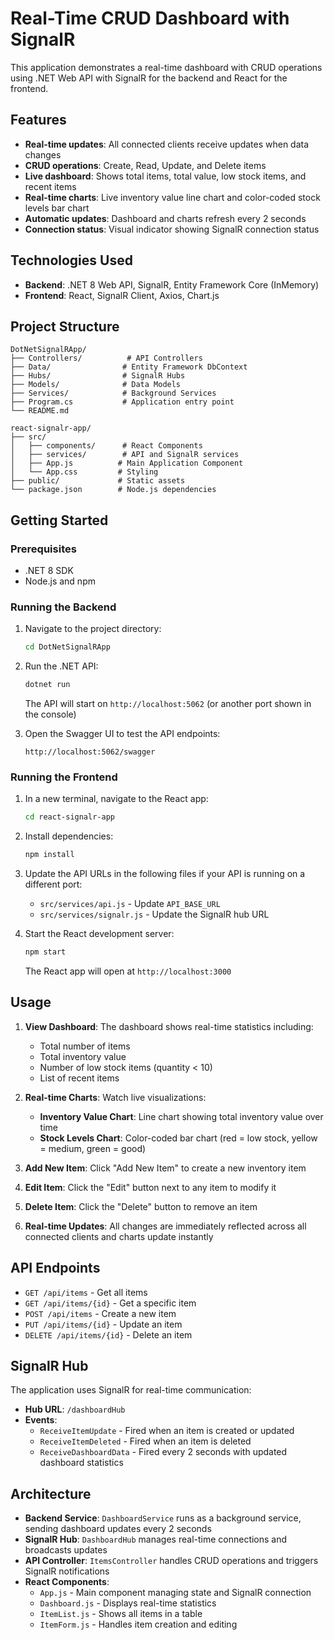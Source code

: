 # Real-Time CRUD Dashboard with SignalR

This application demonstrates a real-time dashboard with CRUD operations using .NET Web API with SignalR for the backend and React for the frontend.

## Features

- **Real-time updates**: All connected clients receive updates when data changes
- **CRUD operations**: Create, Read, Update, and Delete items
- **Live dashboard**: Shows total items, total value, low stock items, and recent items
- **Real-time charts**: Live inventory value line chart and color-coded stock levels bar chart
- **Automatic updates**: Dashboard and charts refresh every 2 seconds
- **Connection status**: Visual indicator showing SignalR connection status

## Technologies Used

- **Backend**: .NET 8 Web API, SignalR, Entity Framework Core (InMemory)
- **Frontend**: React, SignalR Client, Axios, Chart.js

## Project Structure

```
DotNetSignalRApp/
├── Controllers/          # API Controllers
├── Data/                # Entity Framework DbContext
├── Hubs/                # SignalR Hubs
├── Models/              # Data Models
├── Services/            # Background Services
├── Program.cs           # Application entry point
└── README.md

react-signalr-app/
├── src/
│   ├── components/      # React Components
│   ├── services/        # API and SignalR services
│   ├── App.js          # Main Application Component
│   └── App.css         # Styling
├── public/             # Static assets
└── package.json        # Node.js dependencies
```

## Getting Started

### Prerequisites

- .NET 8 SDK
- Node.js and npm

### Running the Backend

1. Navigate to the project directory:
   ```bash
   cd DotNetSignalRApp
   ```

2. Run the .NET API:
   ```bash
   dotnet run
   ```

   The API will start on `http://localhost:5062` (or another port shown in the console)

3. Open the Swagger UI to test the API endpoints:
   ```
   http://localhost:5062/swagger
   ```

### Running the Frontend

1. In a new terminal, navigate to the React app:
   ```bash
   cd react-signalr-app
   ```

2. Install dependencies:
   ```bash
   npm install
   ```

3. Update the API URLs in the following files if your API is running on a different port:
   - `src/services/api.js` - Update `API_BASE_URL`
   - `src/services/signalr.js` - Update the SignalR hub URL

4. Start the React development server:
   ```bash
   npm start
   ```

   The React app will open at `http://localhost:3000`

## Usage

1. **View Dashboard**: The dashboard shows real-time statistics including:
   - Total number of items
   - Total inventory value
   - Number of low stock items (quantity < 10)
   - List of recent items

2. **Real-time Charts**: Watch live visualizations:
   - **Inventory Value Chart**: Line chart showing total inventory value over time
   - **Stock Levels Chart**: Color-coded bar chart (red = low stock, yellow = medium, green = good)

3. **Add New Item**: Click "Add New Item" to create a new inventory item

4. **Edit Item**: Click the "Edit" button next to any item to modify it

5. **Delete Item**: Click the "Delete" button to remove an item

6. **Real-time Updates**: All changes are immediately reflected across all connected clients and charts update instantly

## API Endpoints

- `GET /api/items` - Get all items
- `GET /api/items/{id}` - Get a specific item
- `POST /api/items` - Create a new item
- `PUT /api/items/{id}` - Update an item
- `DELETE /api/items/{id}` - Delete an item

## SignalR Hub

The application uses SignalR for real-time communication:

- **Hub URL**: `/dashboardHub`
- **Events**:
  - `ReceiveItemUpdate` - Fired when an item is created or updated
  - `ReceiveItemDeleted` - Fired when an item is deleted
  - `ReceiveDashboardData` - Fired every 2 seconds with updated dashboard statistics

## Architecture

- **Backend Service**: `DashboardService` runs as a background service, sending dashboard updates every 2 seconds
- **SignalR Hub**: `DashboardHub` manages real-time connections and broadcasts updates
- **API Controller**: `ItemsController` handles CRUD operations and triggers SignalR notifications
- **React Components**: 
  - `App.js` - Main component managing state and SignalR connection
  - `Dashboard.js` - Displays real-time statistics
  - `ItemList.js` - Shows all items in a table
  - `ItemForm.js` - Handles item creation and editing